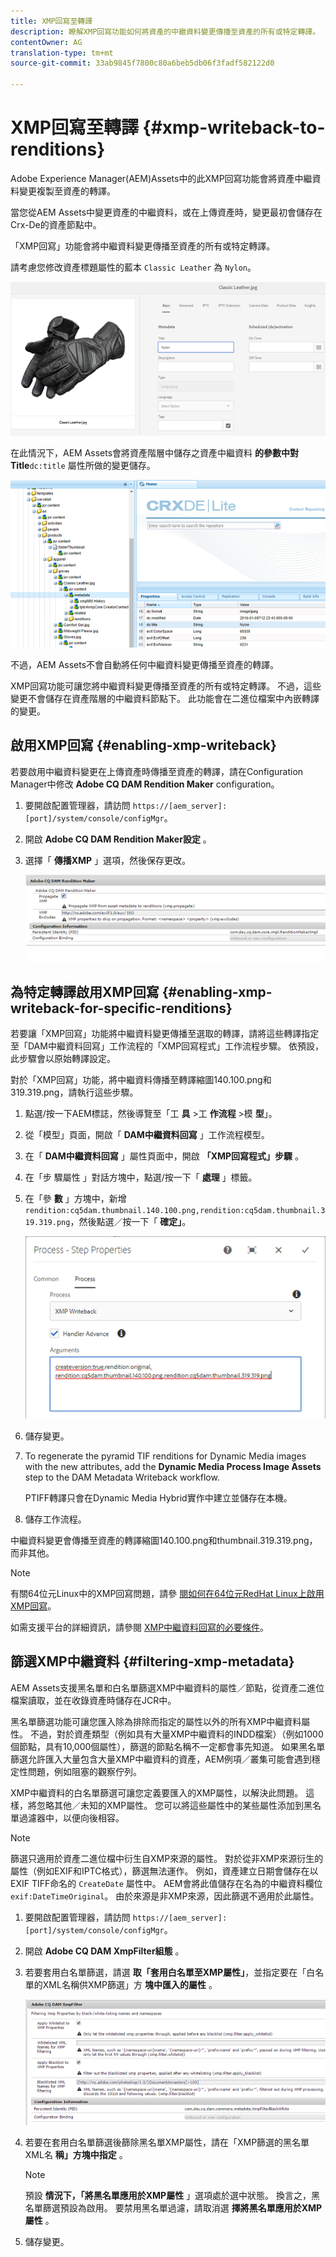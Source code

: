 ```yaml
---
title: XMP回寫至轉譯
description: 瞭解XMP回寫功能如何將資產的中繼資料變更傳播至資產的所有或特定轉譯。
contentOwner: AG
translation-type: tm+mt
source-git-commit: 33ab9845f7800c80a6beb5db06f3fadf582122d0

---
```



# XMP回寫至轉譯 {#xmp-writeback-to-renditions}

Adobe Experience Manager(AEM)Assets中的此XMP回寫功能會將資產中繼資料變更複製至資產的轉譯。

當您從AEM Assets中變更資產的中繼資料，或在上傳資產時，變更最初會儲存在Crx-De的資產節點中。

「XMP回寫」功能會將中繼資料變更傳播至資產的所有或特定轉譯。

請考慮您修改資產標題屬性的藍本 `Classic Leather` 為 `Nylon`。

![中繼資料](assets/metadata.png)

在此情況下，AEM Assets會將資產階層中儲存之資產中繼資料 **的參數中對Title**`dc:title` 屬性所做的變更儲存。

![metadata_stored](assets/metadata_stored.png)

不過，AEM Assets不會自動將任何中繼資料變更傳播至資產的轉譯。

XMP回寫功能可讓您將中繼資料變更傳播至資產的所有或特定轉譯。 不過，這些變更不會儲存在資產階層的中繼資料節點下。 此功能會在二進位檔案中內嵌轉譯的變更。

## 啟用XMP回寫 {#enabling-xmp-writeback}

若要啟用中繼資料變更在上傳資產時傳播至資產的轉譯，請在Configuration Manager中修改 **Adobe CQ DAM Rendition Maker** configuration。

1. 要開啟配置管理器，請訪問 `https://[aem_server]:[port]/system/console/configMgr`。
1. 開啟 **Adobe CQ DAM Rendition Maker設定** 。
1. 選擇「 **傳播XMP** 」選項，然後保存更改。

   ![chlimage_1-135](assets/chlimage_1-346.png)

## 為特定轉譯啟用XMP回寫 {#enabling-xmp-writeback-for-specific-renditions}

若要讓「XMP回寫」功能將中繼資料變更傳播至選取的轉譯，請將這些轉譯指定至「DAM中繼資料回寫」工作流程的「XMP回寫程式」工作流程步驟。 依預設，此步驟會以原始轉譯設定。

對於「XMP回寫」功能，將中繼資料傳播至轉譯縮圖140.100.png和319.319.png，請執行這些步驟。

1. 點選/按一下AEM標誌，然後導覽至「工 **具** >工 **作流程** >模 **型**」。
1. 從「模型」頁面，開啟「 **DAM中繼資料回寫** 」工作流程模型。
1. 在「 **DAM中繼資料回寫** 」屬性頁面中，開啟 **「XMP回寫程式」步驟** 。
1. 在「步 驟屬性 」對話方塊中，點選/按一下「 **處理** 」標籤。
1. 在「參 **數** 」方塊中，新增 `rendition:cq5dam.thumbnail.140.100.png,rendition:cq5dam.thumbnail.319.319.png`，然後點選／按一下「 **確定」**。

   ![step_properties](assets/step_properties.png)

1. 儲存變更。
1. To regenerate the pyramid TIF renditions for Dynamic Media images with the new attributes, add the **Dynamic Media Process Image Assets** step to the DAM Metadata Writeback workflow.

   PTIFF轉譯只會在Dynamic Media Hybrid實作中建立並儲存在本機。

1. 儲存工作流程。

中繼資料變更會傳播至資產的轉譯縮圖140.100.png和thumbnail.319.319.png，而非其他。

>[!NOTE]
>
>有關64位元Linux中的XMP回寫問題，請參 [閱如何在64位元RedHat Linux上啟用XMP回寫](https://helpx.adobe.com/experience-manager/kb/enable-xmp-write-back-64-bit-redhat.html)。
>
>如需支援平台的詳細資訊，請參閱 [XMP中繼資料回寫的必要條件](/help/sites-deploying/technical-requirements.md#requirements-for-aem-assets-xmp-metadata-write-back)。

## 篩選XMP中繼資料 {#filtering-xmp-metadata}

AEM Assets支援黑名單和白名單篩選XMP中繼資料的屬性／節點，從資產二進位檔案讀取，並在收錄資產時儲存在JCR中。

黑名單篩選功能可讓您匯入除為排除而指定的屬性以外的所有XMP中繼資料屬性。 不過，對於資產類型（例如具有大量XMP中繼資料的INDD檔案）（例如1000個節點，具有10,000個屬性），篩選的節點名稱不一定都會事先知道。 如果黑名單篩選允許匯入大量包含大量XMP中繼資料的資產，AEM例項／叢集可能會遇到穩定性問題，例如阻塞的觀察佇列。

XMP中繼資料的白名單篩選可讓您定義要匯入的XMP屬性，以解決此問題。 這樣，將忽略其他／未知的XMP屬性。 您可以將這些屬性中的某些屬性添加到黑名單過濾器中，以便向後相容。

>[!NOTE]
>
>篩選只適用於資產二進位檔中衍生自XMP來源的屬性。 對於從非XMP來源衍生的屬性（例如EXIF和IPTC格式），篩選無法運作。 例如，資產建立日期會儲存在以EXIF TIFF命名的 `CreateDate` 屬性中。 AEM會將此值儲存在名為的中繼資料欄位 `exif:DateTimeOriginal`。 由於來源是非XMP來源，因此篩選不適用於此屬性。

1. 要開啟配置管理器，請訪問 `https://[aem_server]:[port]/system/console/configMgr`。
1. 開啟 **Adobe CQ DAM XmpFilter組態** 。
1. 若要套用白名單篩選，請選 **取「套用白名單至XMP屬性」**，並指定要在「白名單的XML名稱供XMP篩選」方 **塊中匯入的屬性** 。

   ![chlimage_1-136](assets/chlimage_1-347.png)

1. 若要在套用白名單篩選後篩除黑名單XMP屬性，請在「XMP篩選的黑名單XML名 **稱」方塊中指定** 。

   >[!NOTE]
   >
   >預設 **情況下，「將黑名單應用於XMP屬性** 」選項處於選中狀態。 換言之，黑名單篩選預設為啟用。 要禁用黑名單過濾，請取消選 **擇將黑名單應用於XMP屬性** 。

1. 儲存變更。
